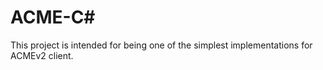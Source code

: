 # ACME-C#

This project is intended for being one of the simplest implementations for ACMEv2 client.
